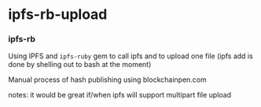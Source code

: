 # ipfs-rb-upload

### ipfs-rb


Using IPFS and `ipfs-ruby` gem to call ipfs and to upload one file (ipfs add is done by shelling out to bash at the moment)


Manual process of hash publishing using blockchainpen.com


notes: it would be great if/when ipfs will support multipart file upload 
